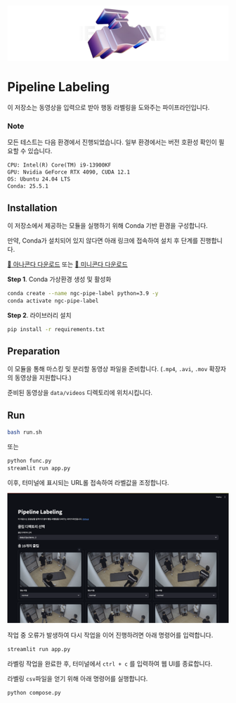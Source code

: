 ![thumbnail](./thumb.png)

# Pipeline Labeling

이 저장소는 동영상을 입력으로 받아 행동 라벨링을 도와주는 파이프라인입니다.

### Note

모든 테스트는 다음 환경에서 진행되었습니다. 일부 환경에서는 버전 호환성 확인이 필요할 수 있습니다.

    CPU: Intel(R) Core(TM) i9-13900KF
    GPU: Nvidia GeForce RTX 4090, CUDA 12.1
    OS: Ubuntu 24.04 LTS
    Conda: 25.5.1

## Installation

이 저장소에서 제공하는 모듈을 실행하기 위해 Conda 기반 환경을 구성합니다.

만약, Conda가 설치되어 있지 않다면 아래 링크에 접속하여 설치 후 단계를 진행합니다.

[🔗 아나콘다 다운로드](https://www.anaconda.com/download/success) 또는 [🔗 미니콘다 다운로드](https://www.anaconda.com/docs/getting-started/miniconda/main)

**Step 1**. Conda 가상환경 생성 및 활성화

```bash
conda create --name ngc-pipe-label python=3.9 -y
conda activate ngc-pipe-label
```

**Step 2**. 라이브러리 설치

```bash
pip install -r requirements.txt
```

## Preparation

이 모듈을 통해 마스킹 및 분리할 동영상 파일을 준비합니다. (`.mp4`, `.avi`, `.mov` 확장자의 동영상을 지원합니다.)

준비된 동영상을 `data/videos` 디렉토리에 위치시킵니다.

## Run

```bash
bash run.sh
```

또는

```bash
python func.py
streamlit run app.py
```

이후, 터미널에 표시되는 URL롤 접속하여 라벨값을 조정합니다.

![demo](resource/demo.png)

작업 중 오류가 발생하여 다시 작업을 이어 진행하려면 아래 명령어를 입력합니다.

```bash
streamlit run app.py
```

라벨링 작업을 완료한 후, 터미널에서 `ctrl + c` 를 입력하여 웹 UI를 종료합니다.

라벨링 `csv`파일을 얻기 위해 아래 명령어를 실행합니다.

```bash
python compose.py
```
